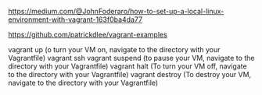 https://medium.com/@JohnFoderaro/how-to-set-up-a-local-linux-environment-with-vagrant-163f0ba4da77


https://github.com/patrickdlee/vagrant-examples




vagrant up (o turn your VM on, navigate to the directory with your Vagrantfile)
vagrant ssh
vagrant suspend (to pause your VM, navigate to the directory with your Vagrantfile)
vagrant halt (To turn your VM off, navigate to the directory with your Vagrantfile)
vagrant destroy (To destroy your VM, navigate to the directory with your Vagrantfile)